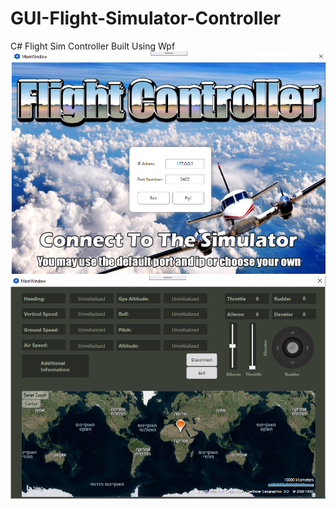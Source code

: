 # GUI-Flight-Simulator-Controller
C# Flight Sim Controller Built Using Wpf
![alt text](https://github.com/MorAl2/WPF-Flight-Simulator-Controller/blob/master/Login.png?raw=true)
![alt text](https://github.com/MorAl2/WPF-Flight-Simulator-Controller/blob/master/Main%20Page.png?raw=true)

